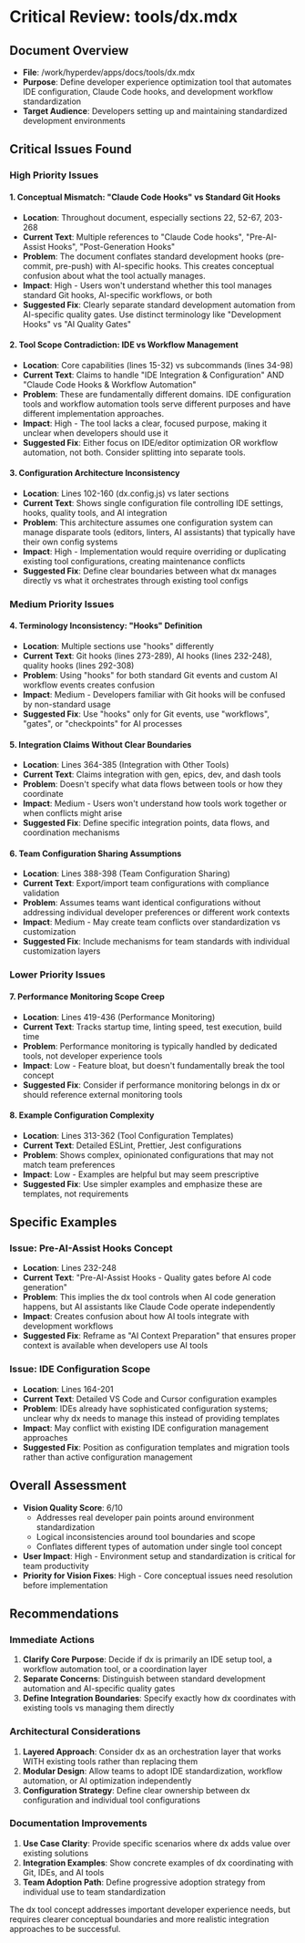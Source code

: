 # Critical Review: tools/dx.mdx

## Document Overview
- **File**: /work/hyperdev/apps/docs/tools/dx.mdx
- **Purpose**: Define developer experience optimization tool that automates IDE configuration, Claude Code hooks, and development workflow standardization
- **Target Audience**: Developers setting up and maintaining standardized development environments

## Critical Issues Found

### High Priority Issues

#### 1. Conceptual Mismatch: "Claude Code Hooks" vs Standard Git Hooks
- **Location**: Throughout document, especially sections 22, 52-67, 203-268
- **Current Text**: Multiple references to "Claude Code hooks", "Pre-AI-Assist Hooks", "Post-Generation Hooks"
- **Problem**: The document conflates standard development hooks (pre-commit, pre-push) with AI-specific hooks. This creates conceptual confusion about what the tool actually manages.
- **Impact**: High - Users won't understand whether this tool manages standard Git hooks, AI-specific workflows, or both
- **Suggested Fix**: Clearly separate standard development automation from AI-specific quality gates. Use distinct terminology like "Development Hooks" vs "AI Quality Gates"

#### 2. Tool Scope Contradiction: IDE vs Workflow Management
- **Location**: Core capabilities (lines 15-32) vs subcommands (lines 34-98)
- **Current Text**: Claims to handle "IDE Integration & Configuration" AND "Claude Code Hooks & Workflow Automation"
- **Problem**: These are fundamentally different domains. IDE configuration tools and workflow automation tools serve different purposes and have different implementation approaches.
- **Impact**: High - The tool lacks a clear, focused purpose, making it unclear when developers should use it
- **Suggested Fix**: Either focus on IDE/editor optimization OR workflow automation, not both. Consider splitting into separate tools.

#### 3. Configuration Architecture Inconsistency
- **Location**: Lines 102-160 (dx.config.js) vs later sections
- **Current Text**: Shows single configuration file controlling IDE settings, hooks, quality tools, and AI integration
- **Problem**: This architecture assumes one configuration system can manage disparate tools (editors, linters, AI assistants) that typically have their own config systems
- **Impact**: High - Implementation would require overriding or duplicating existing tool configurations, creating maintenance conflicts
- **Suggested Fix**: Define clear boundaries between what dx manages directly vs what it orchestrates through existing tool configs

### Medium Priority Issues

#### 4. Terminology Inconsistency: "Hooks" Definition
- **Location**: Multiple sections use "hooks" differently
- **Current Text**: Git hooks (lines 273-289), AI hooks (lines 232-248), quality hooks (lines 292-308)
- **Problem**: Using "hooks" for both standard Git events and custom AI workflow events creates confusion
- **Impact**: Medium - Developers familiar with Git hooks will be confused by non-standard usage
- **Suggested Fix**: Use "hooks" only for Git events, use "workflows", "gates", or "checkpoints" for AI processes

#### 5. Integration Claims Without Clear Boundaries
- **Location**: Lines 364-385 (Integration with Other Tools)
- **Current Text**: Claims integration with gen, epics, dev, and dash tools
- **Problem**: Doesn't specify what data flows between tools or how they coordinate
- **Impact**: Medium - Users won't understand how tools work together or when conflicts might arise
- **Suggested Fix**: Define specific integration points, data flows, and coordination mechanisms

#### 6. Team Configuration Sharing Assumptions
- **Location**: Lines 388-398 (Team Configuration Sharing)
- **Current Text**: Export/import team configurations with compliance validation
- **Problem**: Assumes teams want identical configurations without addressing individual developer preferences or different work contexts
- **Impact**: Medium - May create team conflicts over standardization vs customization
- **Suggested Fix**: Include mechanisms for team standards with individual customization layers

### Lower Priority Issues

#### 7. Performance Monitoring Scope Creep
- **Location**: Lines 419-436 (Performance Monitoring)
- **Current Text**: Tracks startup time, linting speed, test execution, build time
- **Problem**: Performance monitoring is typically handled by dedicated tools, not developer experience tools
- **Impact**: Low - Feature bloat, but doesn't fundamentally break the tool concept
- **Suggested Fix**: Consider if performance monitoring belongs in dx or should reference external monitoring tools

#### 8. Example Configuration Complexity
- **Location**: Lines 313-362 (Tool Configuration Templates)
- **Current Text**: Detailed ESLint, Prettier, Jest configurations
- **Problem**: Shows complex, opinionated configurations that may not match team preferences
- **Impact**: Low - Examples are helpful but may seem prescriptive
- **Suggested Fix**: Use simpler examples and emphasize these are templates, not requirements

## Specific Examples

### Issue: Pre-AI-Assist Hooks Concept
- **Location**: Lines 232-248
- **Current Text**: "Pre-AI-Assist Hooks - Quality gates before AI code generation"
- **Problem**: This implies the dx tool controls when AI code generation happens, but AI assistants like Claude Code operate independently
- **Impact**: Creates confusion about how AI tools integrate with development workflows
- **Suggested Fix**: Reframe as "AI Context Preparation" that ensures proper context is available when developers use AI tools

### Issue: IDE Configuration Scope
- **Location**: Lines 164-201
- **Current Text**: Detailed VS Code and Cursor configuration examples
- **Problem**: IDEs already have sophisticated configuration systems; unclear why dx needs to manage this instead of providing templates
- **Impact**: May conflict with existing IDE configuration management approaches
- **Suggested Fix**: Position as configuration templates and migration tools rather than active configuration management

## Overall Assessment
- **Vision Quality Score**: 6/10
  - Addresses real developer pain points around environment standardization
  - Logical inconsistencies around tool boundaries and scope
  - Conflates different types of automation under single tool concept
- **User Impact**: High - Environment setup and standardization is critical for team productivity
- **Priority for Vision Fixes**: High - Core conceptual issues need resolution before implementation

## Recommendations

### Immediate Actions
1. **Clarify Core Purpose**: Decide if dx is primarily an IDE setup tool, a workflow automation tool, or a coordination layer
2. **Separate Concerns**: Distinguish between standard development automation and AI-specific quality gates
3. **Define Integration Boundaries**: Specify exactly how dx coordinates with existing tools vs managing them directly

### Architectural Considerations
1. **Layered Approach**: Consider dx as an orchestration layer that works WITH existing tools rather than replacing them
2. **Modular Design**: Allow teams to adopt IDE standardization, workflow automation, or AI optimization independently
3. **Configuration Strategy**: Define clear ownership between dx configuration and individual tool configurations

### Documentation Improvements
1. **Use Case Clarity**: Provide specific scenarios where dx adds value over existing solutions
2. **Integration Examples**: Show concrete examples of dx coordinating with Git, IDEs, and AI tools
3. **Team Adoption Path**: Define progressive adoption strategy from individual use to team standardization

The dx tool concept addresses important developer experience needs, but requires clearer conceptual boundaries and more realistic integration approaches to be successful.